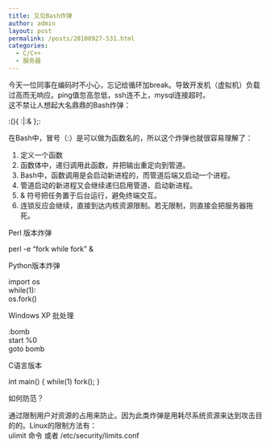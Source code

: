 ```yaml
---
title: 又见Bash炸弹
author: admin
layout: post
permalink: /posts/20100927-531.html
categories:
  - C/C++
  - 服务器
---
```

今天一位同事在编码时不小心，忘记给循环加break。导致开发机（虚拟机）负载过高而无响应。ping值忽高忽低，ssh连不上，mysql连接超时。  
这不禁让人想起大名鼎鼎的Bash炸弹：

:(){ :|:& };:

在Bash中，冒号（:）是可以做为函数名的，所以这个炸弹也就很容易理解了：  
1. 定义一个函数  
2. 函数体中，递归调用此函数，并把输出重定向到管道。  
3. Bash中，函数调用是会启动新进程的，而管道后端又启动一个进程。  
4. 管道启动的新进程又会继续递归启用管道、启动新进程。  
5. & 符号把任务置于后台运行，避免终端交互。  
6. 连锁反应会继续，直接到达内核资源限制。若无限制，则直接会把服务器拖死。

Perl 版本炸弹

perl -e &#8220;fork while fork&#8221; &

Python版本炸弹

import os  
while(1):  
os.fork()

Windows XP 批处理

:bomb  
start %0  
goto bomb

C语言版本 

int main() { while(1) fork(); } 

如何防范？

通过限制用户对资源的占用来防止。因为此类炸弹是用耗尽系统资源来达到攻击目的的。Linux的限制方法有：  
ulimit 命令 或者 /etc/security/limits.conf
